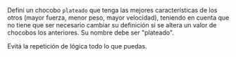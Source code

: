Definí un chocobo `plateado` que tenga las mejores características de los otros (mayor fuerza, menor peso, mayor velocidad), teniendo en cuenta que no tiene que ser necesario cambiar su definición si se altera un valor de chocobos los anteriores. Su nombre debe ser "plateado".

Evitá la repetición de lógica todo lo que puedas.